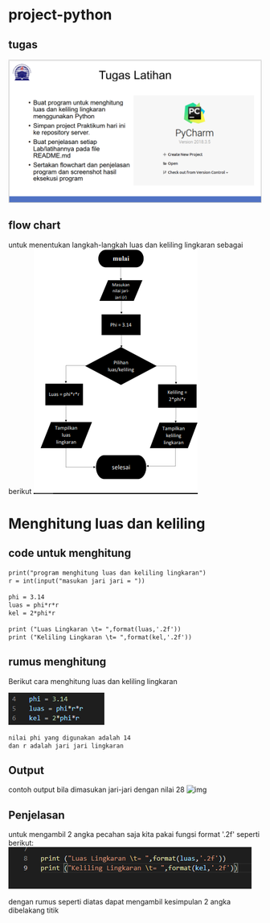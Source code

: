 # project-python
## tugas

![img](gambar/tugas.png)

## flow chart

untuk menentukan langkah-langkah luas dan keliling lingkaran sebagai berikut
![img](gambar/flowchart.png)

# Menghitung luas dan keliling 
## code untuk menghitung 

    print("program menghitung luas dan keliling lingkaran")
    r = int(input("masukan jari jari = "))

    phi = 3.14
    luas = phi*r*r
    kel = 2*phi*r

    print ("Luas Lingkaran \t= ",format(luas,'.2f'))
    print ("Keliling Lingkaran \t= ",format(kel,'.2f'))

## rumus menghitung
Berikut cara menghitung luas dan keliling lingkaran

![img](gambar/rumus.png)

    nilai phi yang digunakan adalah 14 
    dan r adalah jari jari lingkaran

## Output
contoh output bila dimasukan jari-jari dengan nilai 28
![img](gmbar/output.png)

## Penjelasan 
untuk mengambil 2 angka pecahan saja kita pakai fungsi format '.2f' seperti berikut:
![img](gambar/penjelasan.png)

dengan rumus seperti diatas dapat mengambil kesimpulan 2 angka dibelakang titik
